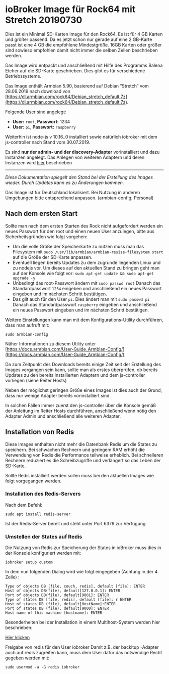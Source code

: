 # ioBroker Image für Rock64 mit Stretch 20190730

Dies ist ein Minimal SD-Karten Image für den Rock64. Es ist für 4 GB Karten und größer passend. Da es jetzt schon nur gerade auf eine 2 GB-Karte passt ist eine 4 GB die 
empfohlene Mindestgröße. 16GB Karten oder größer sind sowieso empfohlen damit nicht immer die selben Zellen beschrieben werden.

Das Image wird entpackt und anschließend mit Hilfe des Programms  Balena Etcher auf die SD-Karte geschrieben. 
Dies gibt es für verschiedene Betriebssysteme.

Das Image enthält Armbian 5.90, basierend auf Debian “Stretch” vom 28.06.2019 nach download von [https://dl.armbian.com/rock64/Debian_stretch_default.7z](https://dl.armbian.com/rock64/Debian_stretch_default.7z).

Folgende User sind angelegt:
- **User:** `root`,  **Passwort:** 1234
- **User:** `pi`, **Passwort:** `raspberry`

Weiterhin ist node-js v 10.16..0 installiert sowie natürlich iobroker mit dem js-controller nach Stand vom 30.07.2019.

Es sind **nur der admin- und der discovery-Adapter** vorinstalliert und dazu Instanzen angelegt.
Das Anlegen  von weiteren Adaptern und deren Instanzen wird [hier](/tutorial/adapter.md) beschrieben

-----------------

*Diese Dokumentation spiegelt den Stand bei der Erstellung des Images wieder. Durch Updates kann es zu Änderungen kommen.*

Das Image ist für Deutschland lokalisiert. Bei Nutzung in anderen Umgebungen bitte entsprechend anpassen. (armbian-config; Personal)

## Nach dem ersten Start
Sollte man nach dem ersten Starten des Rock nicht aufgefordert werden ein neues Passwort für den root und einen neuen User 
anzulegen, bitte aus Sicherheitsgründen wie folgt vorgehen:
- Um die volle Größe der Speicherkarte zu nutzen muss man das Filesystem mit `sudo /usr/lib/armbian/armbian-resize-filesystem start` 
  auf die Größe der SD-Karte anpassen.
- Eventuell liegen bereits Updates zu dem zugrunde liegenden Linux und zu nodejs vor. Um dieses auf den aktuellen Stand zu bringen geht 
man auf der Konsole wie folgt vor: `sudo apt-get update && sudo apt-get upgrade -y`
- Unbedingt das root-Passwort ändern mit `sudo passwd root` Danach das Standardpasswort `1234` eingeben und anschließend 
ein neues Passwort eingeben und im nächsten Schritt bestätigen.
- Das gilt auch für den User `pi`. Dies ändert man mit `sudo passwd pi` Danach das Standardpasswort `raspberry` 
eingeben und anschließend ein neues Passwort eingeben und im nächsten Schritt bestätigen.

Weitere Einstellungen kann man mit dem Konfigurations-Utility durchführen, dass man aufruft mit:

`sudo armbian-config`

Näher Informationen zu diesem Utility unter [https://docs.armbian.com/User-Guide_Armbian-Config/](https://docs.armbian.com/User-Guide_Armbian-Config/)

Da zum Zeitpunkt des Downloads bereits einige Zeit seit der Erstellung des Images vergangen sein kann, sollte man als erstes überprüfen, ob bereits Updates 
zu den bereits installierten Adaptern und dem js-controller vorliegen (siehe Reiter Hosts)

Neben der möglichst geringen Größe eines Images ist dies auch der Grund, dass nur wenige Adapter bereits vorinstalliert sind.

In solchen Fällen immer zuerst den js-controller über die Konsole gemäß der Anleitung im Reiter Hosts durchführen, anschließend wenn nötig den Adapter Admin 
und anschließend alle weiteren Adapter.


## Installation von Redis
Diese Images enthalten nicht mehr die Datenbank Redis um die States zu speichern. Bei schwachen Rechnern und geringem RAM erhöht die Verwendung von Redis 
die Performance teilweise erheblich. Bei schnelleren Rechnern reduziert es die Schreibzugriffe und verlängert so das Leben der SD-Karte.

Sollte Redis installiert werden sollen muss bei den aktuellen Images wie folgt vorgegangen werden.

### Installation des Redis-Servers
Nach dem Befehl:

`sudo apt install redis-server`

Ist der Redis-Server bereit und steht unter Port 6379 zur Verfügung

### Umstellen der States auf Redis
Die Nutzung von Redis zur Speicherung der States in ioBroker muss dies in der Konsole konfiguriert werden mit:

`iobroker setup custom`

In dem nun folgenden Dialog wird wie folgt eingegeben (Achtung in der 4. Zeile) :

```
Type of objects DB [file, couch, redis], default [file]: ENTER
Host of objects DB(file), default[127.0.0.1]: ENTER
Port of objects DB(file), default[9001]: ENTER
Type of states DB [file, redis], default [file]: r ENTER
Host of states DB (file), default[HostName]:ENTER
Port of states DB (file), default[9000]: ENTER
Host name of this machine [hostname]: ENTER
```
 
Besonderheiten bei der Installation in einem Multihost-System werden hier beschrieben:

[Hier klicken](config/multihost.md)

Freigabe von redis für den User iobroker
Damit z.B. der backitup -Adapter auch auf redis zugreifen kann, muss dem User dafür das notwendige Recht gegeben werden mit:

`sudo usermod -a -G redis iobroker`